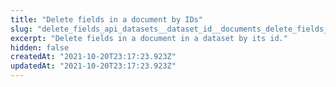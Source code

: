 ```yaml
---
title: "Delete fields in a document by IDs"
slug: "delete_fields_api_datasets__dataset_id__documents_delete_fields_post"
excerpt: "Delete fields in a document in a dataset by its id."
hidden: false
createdAt: "2021-10-20T23:17:23.923Z"
updatedAt: "2021-10-20T23:17:23.923Z"
---
```

